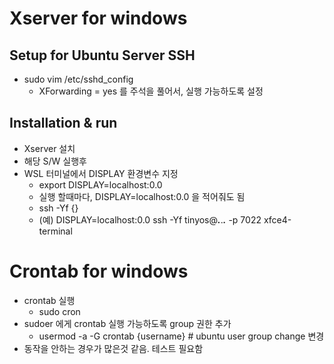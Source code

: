 # Xserver for windows

## Setup for Ubuntu Server SSH
- sudo vim /etc/sshd_config
  - XForwarding = yes 를 주석을 풀어서, 실행 가능하도록 설정
     
## Installation & run
- Xserver 설치
- 해당 S/W 실행후
- WSL 터미널에서 DISPLAY 환경변수 지정
  - export DISPLAY=localhost:0.0
  - 실행 할때마다, DISPLAY=localhost:0.0 을 적어줘도 됨
  - ssh -Yf {}
  - (예) DISPLAY=localhost:0.0 ssh -Yf tinyos@***.***.***.*** -p 7022 xfce4-terminal  
  

# Crontab for windows
  - crontab 실행
    - sudo cron
  - sudoer 에게 crontab 실행 가능하도록 group 권한 추가
    - usermod -a -G crontab {username} # ubuntu user group change 변경 
  - 동작을 안하는 경우가 많은것 같음. 테스트 필요함
